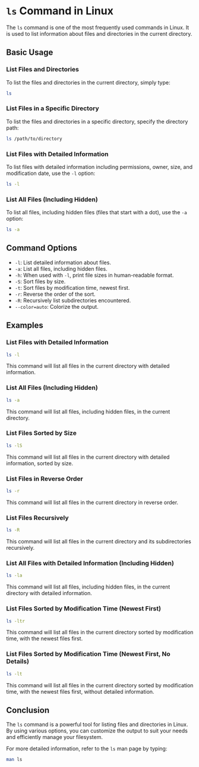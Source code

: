 # `ls` Command in Linux

The `ls` command is one of the most frequently used commands in Linux. It is used to list information about files and directories in the current directory.

## Basic Usage

### List Files and Directories
To list the files and directories in the current directory, simply type:
```bash
ls
```

### List Files in a Specific Directory
To list the files and directories in a specific directory, specify the directory path:
```bash
ls /path/to/directory
```

### List Files with Detailed Information
To list files with detailed information including permissions, owner, size, and modification date, use the `-l` option:
```bash
ls -l
```

### List All Files (Including Hidden)
To list all files, including hidden files (files that start with a dot), use the `-a` option:
```bash
ls -a
```

## Command Options

- `-l`: List detailed information about files.
- `-a`: List all files, including hidden files.
- `-h`: When used with `-l`, print file sizes in human-readable format.
- `-S`: Sort files by size.
- `-t`: Sort files by modification time, newest first.
- `-r`: Reverse the order of the sort.
- `-R`: Recursively list subdirectories encountered.
- `--color=auto`: Colorize the output.

## Examples

### List Files with Detailed Information
```bash
ls -l
```
This command will list all files in the current directory with detailed information.

### List All Files (Including Hidden)
```bash
ls -a
```
This command will list all files, including hidden files, in the current directory.

### List Files Sorted by Size
```bash
ls -lS
```
This command will list all files in the current directory with detailed information, sorted by size.

### List Files in Reverse Order
```bash
ls -r
```
This command will list all files in the current directory in reverse order.

### List Files Recursively
```bash
ls -R
```
This command will list all files in the current directory and its subdirectories recursively.

### List All Files with Detailed Information (Including Hidden)
```bash
ls -la
```
This command will list all files, including hidden files, in the current directory with detailed information.

### List Files Sorted by Modification Time (Newest First)
```bash
ls -ltr
```
This command will list all files in the current directory sorted by modification time, with the newest files first.

### List Files Sorted by Modification Time (Newest First, No Details)
```bash
ls -lt
```
This command will list all files in the current directory sorted by modification time, with the newest files first, without detailed information.

## Conclusion

The `ls` command is a powerful tool for listing files and directories in Linux. By using various options, you can customize the output to suit your needs and efficiently manage your filesystem.

For more detailed information, refer to the `ls` man page by typing:
```bash
man ls
```
